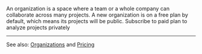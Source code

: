 An organization is a space where a team or a whole company can collaborate across many projects. A new organization is on a free plan by default, which means its projects will be public. Subscribe to paid plan to analyze projects privately

---

See also: [Organizations](https://docs.codescan.io/hc/en-us/articles/360028097992-Organizations) and [Pricing](https://www.codescan.io/pricing/calculator/)
